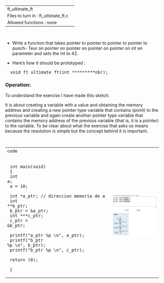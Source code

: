 |||
|:--|:--|
|ft_ultimate_ft||
|Files to turn in : ft_ultimate_ft.c||
|Allowed functions : none||

<br>

- Write a function that takes pointer to pointer to pointer to pointer to punch- Teur on pointer on pointer on pointer on pointer on int en parameter and sets the int to 42.

- Here’s how it should be prototyped :

<pre>  void	ft_ultimate_ft(int *********nbr); </pre> 

### Operation:

To understand the exercise I have made this sketch. 

It is about creating a variable with a value and obtaining the memory address and creating a new pointer type variable that contains (point) to the previous variable and again create another pointer type variable that contains the memory address of the previous variable (that is, it is a pointer) to the variable. To be clear about what the exercise that asks us means because the resolution is simple but the concept behind it is important.

<br>

|||
|:-|:-|
|code||
|<pre> <br> int main(void) <br> {  <br>  int a; <br>  a = 10; <br> <br>  int *a_ptr; // direccion memoria de a <br>  int **b_ptr; <br>  b_ptr = &a_ptr; <br>  int ***c_ptr; <br>  c_ptr = &b_ptr; <br> <br>  printf("a_ptr %p \n", a_ptr); <br>  printf("b_ptr %p \n", b_ptr); <br>  printf("b_ptr %p \n", c_ptr); <br> <br>  return (0); <br> }  </pre>|![ptr.png](ptr.png)|

